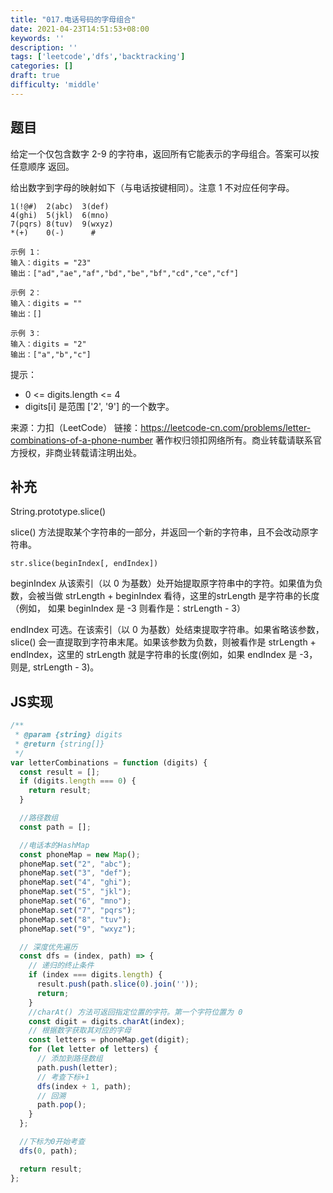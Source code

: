 ```yaml
---
title: "017.电话号码的字母组合"
date: 2021-04-23T14:51:53+08:00
keywords: ''
description: ''
tags: ['leetcode','dfs','backtracking']
categories: []
draft: true
difficulty: 'middle'
---
```


## 题目

给定一个仅包含数字 2-9 的字符串，返回所有它能表示的字母组合。答案可以按 任意顺序 返回。

给出数字到字母的映射如下（与电话按键相同）。注意 1 不对应任何字母。

```
1(!@#)  2(abc)  3(def)
4(ghi)  5(jkl)  6(mno)
7(pqrs) 8(tuv)  9(wxyz)
*(+)    0(-)      #
```

```
示例 1：
输入：digits = "23"
输出：["ad","ae","af","bd","be","bf","cd","ce","cf"]

示例 2：
输入：digits = ""
输出：[]

示例 3：
输入：digits = "2"
输出：["a","b","c"]
```

提示：

- 0 <= digits.length <= 4
- digits[i] 是范围 ['2', '9'] 的一个数字。

来源：力扣（LeetCode）
链接：https://leetcode-cn.com/problems/letter-combinations-of-a-phone-number
著作权归领扣网络所有。商业转载请联系官方授权，非商业转载请注明出处。


## 补充

String.prototype.slice()

slice() 方法提取某个字符串的一部分，并返回一个新的字符串，且不会改动原字符串。
```
str.slice(beginIndex[, endIndex])
```

beginIndex
从该索引（以 0 为基数）处开始提取原字符串中的字符。如果值为负数，会被当做 strLength + beginIndex 看待，这里的strLength 是字符串的长度（例如， 如果 beginIndex 是 -3 则看作是：strLength - 3）

endIndex
可选。在该索引（以 0 为基数）处结束提取字符串。如果省略该参数，slice() 会一直提取到字符串末尾。如果该参数为负数，则被看作是 strLength + endIndex，这里的 strLength 就是字符串的长度(例如，如果 endIndex 是 -3，则是, strLength - 3)。



## JS实现

```javascript
/**
 * @param {string} digits
 * @return {string[]}
 */
var letterCombinations = function (digits) {
  const result = [];
  if (digits.length === 0) {
    return result;
  }

  //路径数组
  const path = [];

  //电话本的HashMap
  const phoneMap = new Map();
  phoneMap.set("2", "abc");
  phoneMap.set("3", "def");
  phoneMap.set("4", "ghi");
  phoneMap.set("5", "jkl");
  phoneMap.set("6", "mno");
  phoneMap.set("7", "pqrs");
  phoneMap.set("8", "tuv");
  phoneMap.set("9", "wxyz");

  // 深度优先遍历
  const dfs = (index, path) => {
    // 递归的终止条件
    if (index === digits.length) {
      result.push(path.slice(0).join(''));
      return;
    }
    //charAt() 方法可返回指定位置的字符。第一个字符位置为 0
    const digit = digits.charAt(index);
    // 根据数字获取其对应的字母
    const letters = phoneMap.get(digit);
    for (let letter of letters) {
      // 添加到路径数组
      path.push(letter);
      // 考查下标+1
      dfs(index + 1, path);
      // 回溯
      path.pop();
    }
  };

  //下标为0开始考查
  dfs(0, path);

  return result;
};
```
